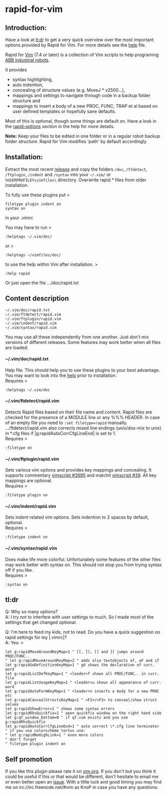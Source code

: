# rapid-for-vim

## Introduction:

Have a look at [tl:dr][2] to get a very quick overview over the most important
options provided by Rapid for Vim. For more details see the [help][3] file.

Rapid for [Vim][10] (7.4 or later) is a collection of Vim scripts to help
programing [ABB industrial robots][9]. 

It provides

* syntax highlighting, 
* auto indention,
* concealing of structure values (e.g. MoveJ \* v2500...),
* mappings and settings to navigate through code in a backup folder structure
  and 
* mappings to insert a body of a new PROC, FUNC, TRAP et al based on user
  defined templates or hopefully sane defaults. 

Most of this is optional, though some things are default on. Have a look in
the [rapid-options][6] section in the help for more details.

**Note:** Keep your files to be edited in one folder or in a regular robot
backup folder structure. Rapid for Vim modifies 'path' by default accordingly.

## Installation:

Extract the most recent [release][1] and copy the folders 
`/doc`, `/ftdetect`, `/ftplugin`, `/indent` and `/syntax` 
into your `~/.vim/` or `%USERPROFILE%\vimfiles\` directory. 
Overwrite rapid.\* files from older installation. 

To fully use these plugins put >

    filetype plugin indent on
    syntax on

in your .vimrc

You may have to run >

    :helptags ~/.vim/doc/

or >

    :helptags ~/vimfiles/doc/

to use the help within Vim after installation. >

    :help rapid

Or just open the file .../doc/rapid.txt

## Content description

    ~/.vim/doc/rapid.txt
    ~/.vim/ftdetect/rapid.vim
    ~/.vim/ftplugin/rapid.vim
    ~/.vim/indent/rapid.vim
    ~/.vim/syntax/rapid.vim

You may use all these independently from one another. Just don't mix versions
of different releases. Some features may work better when all files are loaded.

#### ~/.vim/doc/rapid.txt
Help file. This should help you to use these plugins to your best advantage.
You may want to look into the [help][3] prior to installation.  
Requires >

    :helptags ~/.vim/doc
  
  
#### ~/.vim/ftdetect/rapid.vim
Detects Rapid files based on their file name and content. Rapid files are
checked for the presence of a MODULE line or any %%% HEADER. In case of an
empty file you need to `:set filetype=rapid` manually.  
.../ftdetect/rapid.vim also corrects mixed line endings (unix/dos-mix to unix)
in \*.cfg files if |g:rapidAutoCorrCfgLineEnd| is set to 1.  
Requires >

    :filetype on
  
  
#### ~/.vim/ftplugin/rapid.vim
Sets various vim options and provides key mappings and concealing. It supports
commentary [vimscript #3695][7] and matchit [vimscript #39][8]. All key
mappings are optional.  
Requires >

    :filetype plugin on
  
  
#### ~/.vim/indent/rapid.vim
Sets indent related vim options. Sets indention to 2 spaces by default,
optional.  
Requires >

    :filetype indent on
  
  
#### ~/.vim/syntax/rapid.vim
Does make life more colorful. Unfortunately some features of the other files
may work better with syntax on. This should not stop you from trying syntax
off if you like.  
Requires >

    :syntax on
  
  
## tl:dr

Q: Why so many options?  
A: I try not to interfere with user settings to much. So I made most of the
   settings that get changed optional.

Q: I'm here to feed my kids, not to read. Do you have a quick suggestion on
   rapid settings for my |.vimrc|?  
A: Yes: >

    let g:rapidMoveAroundKeyMap=1 " [[, ]], [] and ][ jumps around PROC/FUNC..
    " let g:rapidMoveAroundKeyMap=2 " adds also textobjects af, aF and if
    let g:rapidGoDefinitionKeyMap=1 " gd shows the declaration of curr. word
    let g:rapidListDefKeyMap=1 " <leader>f shows all PROC/FUNC.. in curr. file
    let g:rapidListUsageKeyMap=1 " <leader>u shows all appearance of curr. word
    let g:rapidAutoFormKeyMap=1 " <leader>n inserts a body for a new PROC etc
    let g:rapidConcealStructsKeyMap=1 " <F2>/<F3> to conceal/show struct values
    let g:rapidShowError=1 " shows some syntax errors
    let g:rapidRhsQuickfix=1 " open quickfix window on the right hand side
    let g:qf_window_bottom=0 " if qf.vim exists and you use g:rapidRhsQuickfix
    let g:rapidAutoCorrCfgLineEnd=1 " auto correct \*.cfg line terminator
    " if you use colorscheme tortus use:
    " let g:rapidNoHighLink=1 " even more colors
    " don't forget
    " filetype plugin indent on

## Self promotion

If you like this plugin please rate it on [vim.org][4]. If you don't but you
think it could be useful if this or that would be different, don't hesitate to
email me or even better open an [issue][5]. With a little luck and good
timing you may find me on irc://irc.freenode.net/#vim as KnoP in case you have
any questions.  

[1]: https://github.com/KnoP-01/rapid-for-vim/releases/latest
[2]: https://github.com/KnoP-01/rapid-for-vim#tldr
[3]: https://github.com/KnoP-01/rapid-for-vim/blob/master/doc/rapid.txt#L154
[4]: https://www.vim.org/scripts/script.php?script_id=5348
[5]: https://github.com/KnoP-01/rapid-for-vim/issues
[6]: https://github.com/KnoP-01/rapid-for-vim/blob/master/doc/rapid.txt#L171
[7]: https://www.vim.org/scripts/script.php?script_id=3695
[8]: https://www.vim.org/scripts/script.php?script_id=39
[9]: https://new.abb.com/products/robotics/industrial-robots
[10]: https://www.vim.org/
